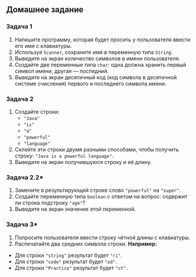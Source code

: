 ## Домашнее задание

### Задача 1
1. Напишите программу, которая будет просить у пользователя ввести его имя с клавиатуры.
2. Используя `Scanner`, сохраните имя в переменную типа `String`.
3. Выведите на экран количество символов в имени пользователя.
4. Создайте две переменные типа `char`: одна должна хранить первый символ имени, другая — последний.
5. Выведите на экран десятичный код (код символа в десятичной системе счисления) первого и последнего символа имени.

### Задача 2
1. Создайте строки:
    - `"Java"`
    - `"is"`
    - `"a"`
    - `"powerful"`
    - `"language"`
2. Склейте эти строки двумя разными способами, чтобы получить строку: `"Java is a powerful language"`.
3. Выведите на экран получившуюся строку и её длину.

### Задача 2.2*
1. Замените в результирующей строке слово `"powerful"` на `"super"`.
2. Создайте переменную типа `boolean` с ответом на вопрос: содержит ли строка подстроку `"age"`?
3. Выведите на экран значение этой переменной.

### Задача 3*
1. Попросите пользователя ввести строку чётной длины с клавиатуры.
2. Распечатайте два средних символа строки.
   **Например:**
- Для строки `"string"` результат будет `"ri"`.
- Для строки `"code"` результат будет `"od"`.
- Для строки `"Practice"` результат будет `"ct".`
